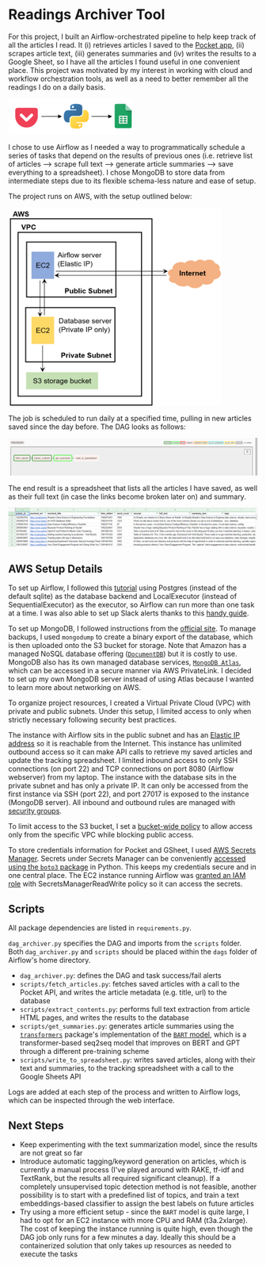 # Readings Archiver Tool

For this project, I built an Airflow-orchestrated pipeline to help keep track of all the articles I read. It (i) retrieves articles I saved to the [Pocket app](https://getpocket.com/), (ii) scrapes article text, (iii) generates summaries and (iv) writes the results to a Google Sheet, so I have all the articles I found useful in one convenient place. This project was motivated by my interest in working with cloud and workflow orchestration tools, as well as a need to better remember all the readings I do on a daily basis.

<img src="assets/info_flow.png" width = "250">

I chose to use Airflow as I needed a way to programmatically schedule a series of tasks that depend on the results of previous ones (i.e. retrieve list of articles --> scrape full text --> generate article summaries --> save everything to a spreadsheet). I chose MongoDB to store data from intermediate steps due to its flexible schema-less nature and ease of setup.

The project runs on AWS, with the setup outlined below:

<img src="assets/aws_setup.png" width="430" height="400">

The job is scheduled to run daily at a specified time, pulling in new articles saved since the day before. The DAG looks as follows:

<img src="assets/dag_ui.png">

The end result is a spreadsheet that lists all the articles I have saved, as well as their full text (in case the links become broken later on) and summary.

<img src="assets/tracking_sheet.png">

## AWS Setup Details

To set up Airflow, I followed this [tutorial](https://medium.com/@taufiq_ibrahim/apache-airflow-installation-on-ubuntu-ddc087482c14) using Postgres (instead of the default sqlite) as the database backend and LocalExecutor (instead of SequentialExecutor) as the executor, so Airflow can run more than one task at a time. I was also able to set up Slack alerts thanks to this [handy guide](https://medium.com/datareply/integrating-slack-alerts-in-airflow-c9dcd155105). 

To set up MongoDB, I followed instructions from the [official site](https://docs.mongodb.com/manual/tutorial/install-mongodb-on-amazon/). To manage backups, I used `mongodump` to create a binary export of the database, which is then uploaded onto the S3 bucket for storage. Note that Amazon has a managed NoSQL database offering ([`DocumentDB`](https://aws.amazon.com/documentdb/)) but it is costly to use. MongoDB also has its own managed database services, [`MongoDB Atlas`](https://www.mongodb.com/cloud/atlas), which can be accessed in a secure manner via AWS PrivateLink. I decided to set up my own MongoDB server instead of using Atlas because I wanted to learn more about networking on AWS.

To organize project resources, I created a Virtual Private Cloud (VPC) with private and public subnets. Under this setup, I limited access to only when strictly necessary following security best practices.

The instance with Airflow sits in the public subnet and has an [Elastic IP address](https://docs.aws.amazon.com/AWSEC2/latest/UserGuide/elastic-ip-addresses-eip.html) so it is reachable from the Internet. This instance has unlimited outbound access so it can make API calls to retrieve my saved articles and update the tracking spreadsheet. I limited inbound access to only SSH connections (on port 22) and TCP connections on port 8080 (Airflow webserver) from my laptop. The instance with the database sits in the private subnet and has only a private IP. It can only be accessed from the first instance via SSH (port 22), and port 27017 is exposed to the instance (MongoDB server). All inbound and outbound rules are managed with [security groups](https://docs.aws.amazon.com/vpc/latest/userguide/VPC_SecurityGroups.html).

To limit access to the S3 bucket, I set a [bucket-wide policy](https://docs.aws.amazon.com/AmazonS3/latest/dev/example-bucket-policies-vpc-endpoint.html) to allow access only from the specific VPC while blocking public access.

To store credentials information for Pocket and GSheet, I used [AWS Secrets Manager](https://aws.amazon.com/secrets-manager/). Secrets under Secrets Manager can be conveniently [accessed using the `boto3` package](https://aws.amazon.com/blogs/security/improve-availability-and-latency-of-applications-by-using-aws-secret-managers-python-client-side-caching-library/) in Python. This keeps my credentials secure and in one central place. The EC2 instance running Airflow was [granted an IAM role](https://aws.amazon.com/premiumsupport/knowledge-center/assign-iam-role-ec2-instance/) with SecretsManagerReadWrite policy so it can access the secrets.

## Scripts

All package dependencies are listed in `requirements.py`. 

`dag_archiver.py` specifies the DAG and imports from the `scripts` folder. Both `dag_archiver.py` and `scripts` should be placed within the `dags` folder of Airflow's home directory.

- `dag_archiver.py`: defines the DAG and task success/fail alerts
- `scripts/fetch_articles.py`: fetches saved articles with a call to the Pocket API, and writes the article metadata (e.g. title, url) to the database
- `scripts/extract_contents.py`: performs full text extraction from article HTML pages, and writes the results to the database
- `scripts/get_summaries.py`: generates article summaries using the [`transformers`](https://huggingface.co/transformers/) package's implementation of the [`BART` model](https://sshleifer.github.io/blog_v2/jupyter/2020/03/12/bart.html), which is a transformer-based seq2seq model that improves on BERT and GPT through a different pre-training scheme
- `scripts/write_to_spreadsheet.py`: writes saved articles, along with their text and summaries, to the tracking spreadsheet with a call to the Google Sheets API

Logs are added at each step of the process and written to Airflow logs, which can be inspected through the web interface.

## Next Steps

- Keep experimenting with the text summarization model, since the results are not great so far
- Introduce automatic tagging/keyword generation on articles, which is currently a manual process (I've played around with RAKE, tf-idf and TextRank, but the results all required significant cleanup). If a completely unsupervised topic detection method is not feasible, another possibility is to start with a predefined list of topics, and train a text embeddings-based classifier to assign the best labels on future articles
- Try using a more efficient setup - since the `BART` model is quite large, I had to opt for an EC2 instance with more CPU and RAM (t3a.2xlarge). The cost of keeping the instance running is quite high, even though the DAG job only runs for a few minutes a day. Ideally this should be a containerized solution that only takes up resources as needed to execute the tasks

